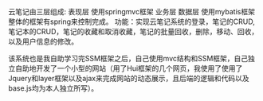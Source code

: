 云笔记由三层组成:
表现层  使用springmvc框架
业务层
数据层  使用mybatis框架
整体的框架有spring来控制完成。
功能：实现云笔记系统的登录，笔记的CRUD,笔记本的CRUD，笔记的收藏和取消收藏，笔记的批量回收，删除，移动、回收，以及用户信息的修改。

该系统也是我自助学习完SSM框架之后，自己使用mvc结构和SSM框架，自己独立自助地开发了一个小型的网站（用了Hui框架的几个网页，我使用了使用了Jquery和layer框架以及ajax来完成网站的动态展示，且后端的逻辑和代码以及base.js均为本人独立所写）。
